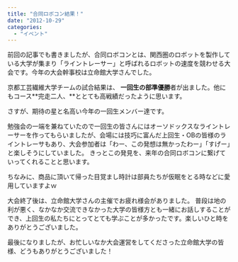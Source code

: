 ```yaml
---
title: "合同ロボコン結果！"
date: "2012-10-29"
categories: 
  - "イベント"
---
```


前回の記事でも書きましたが、合同ロボコンとは、関西圏のロボットを製作している大学が集まり「ライントレーサー」と呼ばれるロボットの速度を競わせる大会です。今年の大会幹事校は立命館大学さんでした。

京都工芸繊維大学チームの試合結果は、 **一回生の部準優勝**者が出ました。他にもコース**完走二人、**ととても高戦績だったように思います。

さすが、期待の星と名高い今年の一回生メンバー達です。

勉強会の一端を兼ねていたので一回生の皆さんにはオーソドックスなライントレーサーを作ってもらいましたが、会場には技巧に富んだ上回生・OBの皆様のライントレーサもあり、大会参加者は「わー、この発想は無かったわー」「すげー」と楽しそうにしていました。 きっとこの発見を、来年の合同ロボコンに繋げていってくれることと思います。

ちなみに、商品に頂いて帰った目覚まし時計は部員たちが仮眠をとる時などに愛用していますよｗ

大会終了後は、立命館大学さんの主催でお疲れ様会がありました。 普段は地の利が悪く、なかなか交流できなかった大学の皆様方とも一緒にお話しすることができ、上回生の私たちにとってとても学ぶことが多かったです。楽しいひと時をありがとうございました。

最後になりましたが、お忙しいなか大会運営をしてくださった立命館大学の皆様、どうもありがとうございました！
